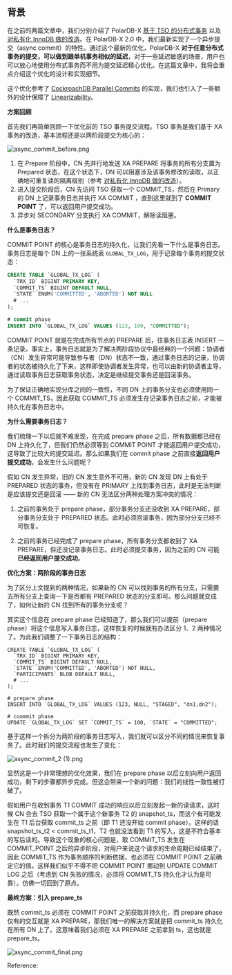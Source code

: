 
## 背景

在之前的两篇文章中，我们分别介绍了 PolarDB-X [基于 TSO 的分布式事务](https://zhuanlan.zhihu.com/p/338535541) 以及 [对私有化 InnoDB 做的改造](https://zhuanlan.zhihu.com/p/355413022)。在 PolarDB-X 2.0 中，我们最新实现了一个异步提交（async commit）的特性。通过这个最新的优化，PolarDB-X **对于任意分布式事务的提交，可以做到跟单机事务相似的延迟**，对于一些延迟敏感的场景，用户也可以放心地使用分布式事务而不用为提交延迟精心优化。在这篇文章中，我将会重点介绍这个优化的设计和实现细节。

这个优化参考了 [CockroachDB Parallel Commits](https://www.cockroachlabs.com/blog/parallel-commits/) 的实现，我们也引入了一些额外的设计保障了 [Linearizability](https://zhuanlan.zhihu.com/p/360690247)。

**方案回顾**

首先我们再简单回顾一下优化前的 TSO 事务提交流程。TSO 事务是我们基于 XA 事务的改造，基本流程还是以两阶段提交为核心的：

![async_commit_before.png](https://intranetproxy.alipay.com/skylark/lark/0/2021/png/295107/1618551086385-30bb38b8-44fb-4508-a5cf-971bfd6dd887.png)

1.  在 Prepare 阶段中，CN 先并行地发送 XA PREPARE 将事务的所有分支置为 Prepared 状态，在这个状态下，DN 可以阻塞涉及该事务修改的读取，以正确地可重复读的隔离级别（参考 [对私有化 InnoDB 做的改造](https://zhuanlan.zhihu.com/p/355413022)）。
1.  进入提交阶段后，CN 先访问 TSO 获取一个 COMMIT_TS，然后在 Primary 的 DN 上记录事务日志并执行 XA COMMIT ，直到这里就到了 **COMMIT POINT** 了，可以返回用户提交成功。
1.  异步对 SECONDARY 分支执行 XA COMMIT，解除读阻塞。

**什么是事务日志？**

COMMIT POINT 的核心是事务日志的持久化，让我们先看一下什么是事务日志。事务日志是每个 DN 上的一张系统表 `GLOBAL_TX_LOG`，用于记录每个事务的提交状态：

```sql
CREATE TABLE `GLOBAL_TX_LOG` (
  `TRX_ID` BIGINT PRIMARY KEY,
  `COMMIT_TS` BIGINT DEFAULT NULL,
  `STATE` ENUM('COMMITTED', 'ABORTED') NOT NULL
  # ...
);

# commit phase
INSERT INTO `GLOBAL_TX_LOG` VALUES (123, 100, "COMMITTED");
```

COMMIT POINT 就是在完成所有节点的 PREPARE 后，往事务日志表 INSERT 一条记录。事实上，事务日志就是为了解决两阶段协议中最经典的一个问题：协调者（CN）发生异常可能导致参与者（DN）状态不一致，通过事务日志的记录，协调者的状态被持久化了下来，这样即使协调者发生异常，也可以由新的协调者主导，通过读取事务日志获取事务状态，决定是继续提交事务还是回滚事务。

为了保证正确地实现分库之间的一致性，不同 DN 上的事务分支也必须使用同一个 COMMIT_TS，因此获取 COMMIT_TS 必须发生在记录事务日志之前，才能被持久化在事务日志中。

**为什么需要事务日志？**

我们梳理一下以后就不难发现，在完成 prepare phase 之后，所有数据都已经在 DN 上持久化了，但我们仍然必须等到 COMMIT POINT 才能返回用户提交成功，这导致了比较大的提交延迟。那么如果我们在 commit phase 之前直接**返回用户提交成功**，会发生什么问题呢？

假如 CN 发生异常，旧的 CN 发生意外不可用，新的 CN 发现 DN 上有处于 PREPARED 状态的事务，但没有在 PRIMARY 上找到事务日志，此时是无法判断是应该提交还是回滚 —— 新的 CN 无法区分两种处理方案冲突的情况：

1.  之前的事务处于 prepare phase，部分事务分支还没收到 XA PREPARE，部分事务分支处于 PREPARED 状态。此时必须回滚事务，因为部分分支已经不可恢复。

1.  之前的事务已经完成了 prepare phase，所有事务分支都收到了 XA PREPARE，但还没记录事务日志。此时必须提交事务，因为之前的 CN 可能**已经返回用户提交成功**。

**优化方案：两阶段的事务日志**

为了区分上文提到的两种情况，如果新的 CN 可以找到事务的所有分支，只需要去所有分支上查询一下是否都有 PREPARED 状态的分支即可。那么问题就变成了，如何让新的 CN 找到所有的事务分支呢？

其实这个信息在 prepare phase 已经知道了，那么我们可以提前（prepare phase）将这个信息写入事务日志，这样恢复的时候就有办法区分 1、2 两种情况了。为此我们调整了一下事务日志的结构：

```mysql
CREATE TABLE `GLOBAL_TX_LOG` (
  `TRX_ID` BIGINT PRIMARY KEY,
  `COMMIT_TS` BIGINT DEFAULT NULL,
  `STATE` ENUM('COMMITTED', 'ABORTED') NOT NULL,
  `PARTICIPANTS` BLOB DEFAULT NULL,
  # ...
);

# prepare phase
INSERT INTO `GLOBAL_TX_LOG` VALUES (123, NULL, "STAGED", "dn1,dn2");

# coommit phase
UPDATE `GLOBAL_TX_LOG` SET `COMMIT_TS` = 100, `STATE` = "COMMITTED";
```

基于这样一个拆分为两阶段的事务日志写入，我们就可以区分不同的情况来恢复事务了。此时我们的提交流程也发生了变化：

![async_commit_2 (1).png](https://intranetproxy.alipay.com/skylark/lark/0/2021/png/295107/1618551257577-bc96484f-74ab-4059-9afa-6112e64367ae.png)

显然这是一个非常理想的优化效果，我们在 prepare phase 以后立刻向用户返回成功，剩下的步骤都异步完成。但这会带来一个新的问题：我们的线性一致性被打破了。

假如用户在收到事务 T1 COMMIT 成功的响应以后立刻发起一新的读请求，这时候 CN 会去 TSO 获取一个属于这个新事务 T2 的 snapshot_ts，而这个有可能发生在 T1 后台获取 commit_ts 之前（即 T1 还没开始 commit phase）。这样的话 snapshot_ts_t2 < commit_ts_t1，T2 也就没法看到 T1 的写入，这是不符合基本的写后读的。导致这个现象的核心问题是，取 COMMIT_TS 发生在 COMMIT_POINT 之后的异步阶段，对用户来说这个请求的生命周期已经结束了，因此 COMMIT_TS 作为事务顺序的判断依据，也必须在 COMMIT POINT 之前确定它的值。这样我们似乎不得不把 COMMIT POINT 挪动到 UPDATE COMMIT LOG 之后（考虑到 CN 失败的情况，必须将 COMMIT_TS 持久化才认为是可靠）。仿佛一切回到了原点。

**最终方案：引入 prepare_ts**

既然 commit_ts 必须在 COMMIT POINT 之前获取并持久化，而 prepare phase 仅有的交互就是 XA PREPARE，那我们唯一的解决方案就是把 commit_ts 持久化在所有 DN 上了。这意味着我们必须在 XA  PREPARE 之前拿到 ts，这也就是 prepare_ts。

![async_commit_final.png](https://intranetproxy.alipay.com/skylark/lark/0/2021/png/295107/1618552815579-60e212c8-b721-404c-b99c-584716a46baf.png)



Reference:

